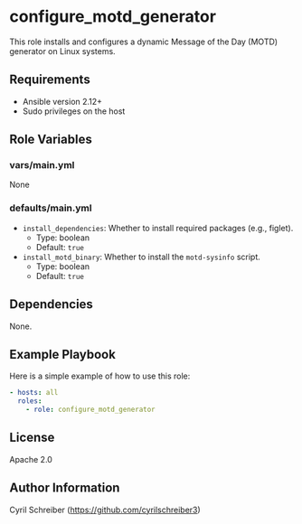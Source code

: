 configure_motd_generator
========================

This role installs and configures a dynamic Message of the Day (MOTD) generator on Linux systems.

Requirements
------------

- Ansible version 2.12+
- Sudo privileges on the host

Role Variables
--------------

### vars/main.yml

None

### defaults/main.yml

- `install_dependencies`: Whether to install required packages (e.g., figlet).
  - Type: boolean
  - Default: `true`
- `install_motd_binary`: Whether to install the `motd-sysinfo` script.
  - Type: boolean
  - Default: `true`

Dependencies
------------

None.

Example Playbook
----------------

Here is a simple example of how to use this role:

```yaml
- hosts: all
  roles:
    - role: configure_motd_generator
```

License
-------

Apache 2.0

Author Information
------------------

Cyril Schreiber (https://github.com/cyrilschreiber3)
